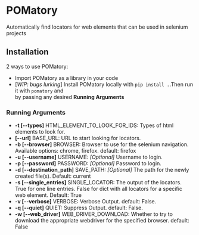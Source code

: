 # POMatory
Automatically find locators for web elements that can be used in selenium projects

## Installation
2 ways to use POMatory: 
 - Import POMatory as a library in your code
 - [_WIP: bugs lurking_] Install POMatory locally with `pip install .`.Then run it with `pomatory` and  
by passing any desired __Running Arguments__

### Running Arguments

  - __-t [--types]__ HTML_ELEMENT_TO_LOOK_FOR_IDS: Types of html elements to look for.
  - __[--url]__ BASE_URL: URL to start looking for locators.
  - __-b [--browser]__ BROWSER: Browser to use for the selenium navigation. Available options: chrome, firefox. default: firefox
  - __-u [--username]__ USERNAME: *[Optional]* Username to login.
  - __-p [--password]__ PASSWORD: *[Optional]* Password to login.
  - __-d [--destination_path]__ SAVE_PATH: *[Optional]* The path for the newly created file(s). Default: current
  - __-s [--single_entries]__ SINGLE_LOCATOR: The output of the locators. True for one line entries. False for dict with all locators for a specific web element. Default: True
  - __-v [--verbose]__ VERBOSE: Verbose Output. default: False.
  - __-q [--quiet]__ QUIET: Suppress Output. default: False.
  - __-w [--web_driver]__ WEB_DRIVER_DOWNLOAD: Whether to try to download the appropriate webdriver for the specified browser. default: False
